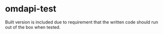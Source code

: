 # omdapi-test
Built version is included due to requirement that the written code should run out of the box when tested.
